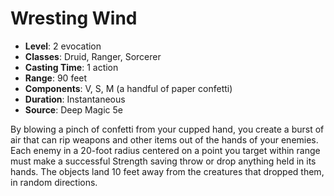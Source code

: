 # Wresting Wind

- **Level**: 2 evocation
- **Classes**: Druid, Ranger, Sorcerer
- **Casting Time**: 1 action
- **Range**: 90 feet
- **Components**: V, S, M (a handful of paper confetti)
- **Duration**: Instantaneous
- **Source**: Deep Magic 5e

By blowing a pinch of confetti from your cupped hand, you create a burst of air that can rip weapons and other items out of the hands of your enemies. Each enemy in a 20-foot radius centered on a point you target within range must make a successful Strength saving throw or drop anything held in its hands. The objects land 10 feet away from the creatures that dropped them, in random directions.

